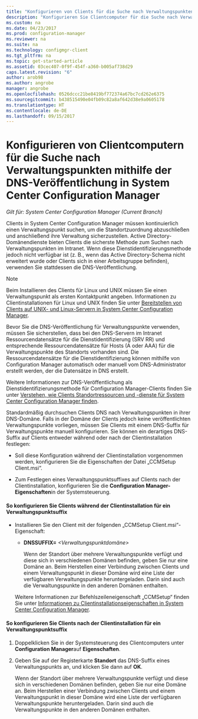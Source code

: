 ```yaml
---
title: "Konfigurieren von Clients für die Suche nach Verwaltungspunkten mithilfe der DNS-Veröffentlichung | Microsoft-Dokumentation"
description: "Konfigurieren Sie Clientcomputer für die Suche nach Verwaltungspunkten mithilfe der DNS-Veröffentlichung in System Center Configuration Manager."
ms.custom: na
ms.date: 04/23/2017
ms.prod: configuration-manager
ms.reviewer: na
ms.suite: na
ms.technology: configmgr-client
ms.tgt_pltfrm: na
ms.topic: get-started-article
ms.assetid: 03cec407-0f9f-454f-a360-b005af738d29
caps.latest.revision: "6"
author: arob98
ms.author: angrobe
manager: angrobe
ms.openlocfilehash: 0526dccc21be8419bf772374a67bc7cd262e6375
ms.sourcegitcommit: b438515490e04fb09c82a8af642d38e9a0605178
ms.translationtype: HT
ms.contentlocale: de-DE
ms.lasthandoff: 09/15/2017
---
```

# <a name="how-to-configure-client-computers-to-find-management-points-by-using-dns-publishing-in-system-center-configuration-manager"></a>Konfigurieren von Clientcomputern für die Suche nach Verwaltungspunkten mithilfe der DNS-Veröffentlichung in System Center Configuration Manager

*Gilt für: System Center Configuration Manager (Current Branch)*

Clients in System Center Configuration Manager müssen kontinuierlich einen Verwaltungspunkt suchen, um die Standortzuordnung abzuschließen und anschließend ihre Verwaltung sicherzustellen. Active Directory-Domänendienste bieten Clients die sicherste Methode zum Suchen nach Verwaltungspunkten im Intranet. Wenn diese Dienstidentifizierungsmethode jedoch nicht verfügbar ist (z. B., wenn das Active Directory-Schema nicht erweitert wurde oder Clients sich in einer Arbeitsgruppe befinden), verwenden Sie stattdessen die DNS-Veröffentlichung.  

> [!NOTE]  
>  Beim Installieren des Clients für Linux und UNIX müssen Sie einen Verwaltungspunkt als ersten Kontaktpunkt angeben. Informationen zu Clientinstallationen für Linux und UNIX finden Sie unter [Bereitstellen von Clients auf UNIX- und Linux-Servern in System Center Configuration Manager](../../../core/clients/deploy/deploy-clients-to-unix-and-linux-servers.md).  

 Bevor Sie die DNS-Veröffentlichung für Verwaltungspunkte verwenden, müssen Sie sicherstellen, dass bei den DNS-Servern im Intranet Ressourcendatensätze für die Dienstidentifizierung (SRV RR) und entsprechende Ressourcendatensätze für Hosts (A oder AAA) für die Verwaltungspunkte des Standorts vorhanden sind. Die Ressourcendatensätze für die Dienstidentifizierung können mithilfe von Configuration Manager automatisch oder manuell vom DNS-Administrator erstellt werden, der die Datensätze in DNS erstellt.  

 Weitere Informationen zur DNS-Veröffentlichung als Dienstidentifizierungsmethode für Configuration Manager-Clients finden Sie unter [Verstehen, wie Clients Standortressourcen und -dienste für System Center Configuration Manager finden](../../../core/plan-design/hierarchy/understand-how-clients-find-site-resources-and-services.md).  

 Standardmäßig durchsuchen Clients DNS nach Verwaltungspunkten in ihrer DNS-Domäne. Falls in der Domäne der Clients jedoch keine veröffentlichten Verwaltungspunkte vorliegen, müssen Sie Clients mit einem DNS-Suffix für Verwaltungspunkte manuell konfigurieren. Sie können ein derartiges DNS-Suffix auf Clients entweder während oder nach der Clientinstallation festlegen:  

-   Soll diese Konfiguration während der Clientinstallation vorgenommen werden, konfigurieren Sie die Eigenschaften der Datei „CCMSetup Client.msi“.  

-   Zum Festlegen eines Verwaltungspunktsuffixes auf Clients nach der Clientinstallation, konfigurieren Sie die **Configuration Manager-Eigenschaften**in der Systemsteuerung.  

#### <a name="to-configure-clients-for-a-management-point-suffix-during-client-installation"></a>So konfigurieren Sie Clients während der Clientinstallation für ein Verwaltungspunktsuffix  

-   Installieren Sie den Client mit der folgenden „CCMSetup Client.msi“-Eigenschaft:  

    -   **DNSSUFFIX=** *&lt;Verwaltungspunktdomäne\>*  

         Wenn der Standort über mehrere Verwaltungspunkte verfügt und diese sich in verschiedenen Domänen befinden, geben Sie nur eine Domäne an. Beim Herstellen einer Verbindung zwischen Clients und einem Verwaltungspunkt in dieser Domäne wird eine Liste der verfügbaren Verwaltungspunkte heruntergeladen. Darin sind auch die Verwaltungspunkte in den anderen Domänen enthalten.  

     Weitere Informationen zur Befehlszeileneigenschaft „CCMSetup“ finden Sie unter [Informationen zu Clientinstallationseigenschaften in System Center Configuration Manager](../../../core/clients/deploy/about-client-installation-properties.md).  

#### <a name="to-configure-clients-for-a-management-point-suffix-after-client-installation"></a>So konfigurieren Sie Clients nach der Clientinstallation für ein Verwaltungspunktsuffix  

1.  Doppelklicken Sie in der Systemsteuerung des Clientcomputers unter **Configuration Manager**auf **Eigenschaften**.  

2.  Geben Sie auf der Registerkarte **Standort** das DNS-Suffix eines Verwaltungspunkts an, und klicken Sie dann auf **OK**.  

     Wenn der Standort über mehrere Verwaltungspunkte verfügt und diese sich in verschiedenen Domänen befinden, geben Sie nur eine Domäne an. Beim Herstellen einer Verbindung zwischen Clients und einem Verwaltungspunkt in dieser Domäne wird eine Liste der verfügbaren Verwaltungspunkte heruntergeladen. Darin sind auch die Verwaltungspunkte in den anderen Domänen enthalten.
